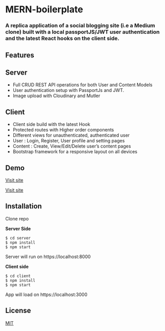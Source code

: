 # MERN-boilerplate

### A replica application of a social blogging site (i.e a Medium clone) built with a local passportJS/JWT user authentication and the latest React hooks on the client side.

## Features

## Server

- Full CRUD REST API operations for both User and Content Models
- User authentication setup with PassportJs and JWT.
- Image upload with Cloudinary and Mutler

## Client

- Client side build with the latest Hook
- Protected routes with Higher order components
- Different views for unauthenticated, authenticated user
- User : Login, Register, User profile and setting pages
- Content : Create, View/Edit/Delete user’s content pages
- Bootstrap framework for a responsive layout on all devices

## Demo
[Visit site](https://mg-voice.herokuapp.com/)

[Visit site](https://mg-voice.herokuapp.com/)

## Installation

Clone repo

**Server Side**

```
$ cd server
$ npm install
$ npm start
```

Server will run on https://localhost:8000

**Client side**

```
$ cd client
$ npm install
$ npm start
```

App will load on https://localhost:3000

## License

[MIT](https://choosealicense.com/licenses/mit/)
